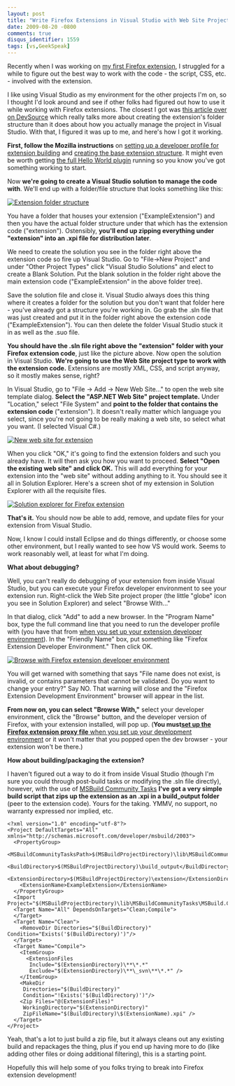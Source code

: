 ```yaml
---
layout: post
title: "Write Firefox Extensions in Visual Studio with Web Site Projects"
date: 2009-08-20 -0800
comments: true
disqus_identifier: 1559
tags: [vs,GeekSpeak]
---
```

Recently when I was working on [my first Firefox
extension](http://code.google.com/p/firefox-ntlmauth/), I struggled for
a while to figure out the best way to work with the code - the script,
CSS, etc. - involved with the extension.

I like using Visual Studio as my environment for the other projects I'm
on, so I thought I'd look around and see if other folks had figured out
how to use it while working with Firefox extensions. The closest I got
was [this article over on
DevSource](http://www.devsource.com/c/a/Using-VS/Creating-Your-Own-Firefox-Addin-with-Visual-Studio/)
which really talks more about creating the extension's folder structure
than it does about how you actually manage the project in Visual Studio.
With that, I figured it was up to me, and here's how I got it working.

**First, follow the Mozilla instructions** on [setting up a developer
profile for extension
building](https://developer.mozilla.org/en/Setting_up_extension_development_environment)
and [creating the base extension
structure](https://developer.mozilla.org/en/Building_an_Extension). It
might even be worth getting [the full Hello World
plugin](https://developer.mozilla.org/en/Building_an_Extension) running
so you know you've got something working to start.

Now **we're going to create a Visual Studio solution to manage the code
with**. We'll end up with a folder/file structure that looks something
like this:

[![Extension folder structure](http://lh5.ggpht.com/_P1NCAbHEm2Q/So2kQdM-IKI/AAAAAAAABLk/uONZ9VMkAhA/s288/Extension%20Folder%20Structure.png)](http://picasaweb.google.com/lh/photo/6abCFiE__uY4dXlSmwbRrw?feat=embedwebsite)

You have a folder that houses your extension ("ExampleExtension") and
then you have the actual folder structure under that which has the
extension code ("extension"). Ostensibly, **you'll end up zipping
everything under "extension" into an .xpi file for distribution later**.

We need to create the solution you see in the folder right above the
extension code so fire up Visual Studio. Go to "File-\>New Project" and
under "Other Project Types" click "Visual Studio Solutions" and elect to
create a Blank Solution. Put the blank solution in the folder right
above the main extension code ("ExampleExtension" in the above folder
tree).

Save the solution file and close it. Visual Studio always does this
thing where it creates a folder for the solution but you don't want that
folder here - you've already got a structure you're working in. Go grab
the .sln file that was just created and put it in the folder right above
the extension code ("ExampleExtension"). You can then delete the folder
Visual Studio stuck it in as well as the .suo file.

**You should have the .sln file right above the "extension" folder with
your Firefox extension code**, just like the picture above. Now open the
solution in Visual Studio. **We're going to use the Web Site project
type to work with the extension code.** Extensions are mostly XML, CSS,
and script anyway, so it mostly makes sense, right?

In Visual Studio, go to "File -\> Add -\> New Web Site..." to open the
web site template dialog. **Select the "ASP.NET Web Site" project
template.** Under "Location," select "File System" and **point to the
folder that contains the extension code** ("extension"). It doesn't
really matter which language you select, since you're not going to be
really making a web site, so select what you want. (I selected Visual
C#.)

[![New web site for extension](http://lh6.ggpht.com/_P1NCAbHEm2Q/So2mkh7qpbI/AAAAAAAABLs/iFTkpi1RIso/s288/New%20Web%20Site%20for%20Extension.png)](http://picasaweb.google.com/lh/photo/p8X36XBjOe2vGQVK4RloLQ?feat=embedwebsite)

When you click "OK," it's going to find the extension folders and such
you already have. It will then ask you how you want to proceed. **Select
"Open the existing web site" and click OK.** This will add everything
for your extension into the "web site" without adding anything to it.
You should see it all in Solution Explorer. Here's a screen shot of my
extension in Solution Explorer with all the requisite files.

[![Solution explorer for Firefox extension](http://lh3.ggpht.com/_P1NCAbHEm2Q/So2osEcJDLI/AAAAAAAABL4/7x6eir71GXE/s800/Solution%20Explorer%20for%20Firefox%20Extension.png)](http://picasaweb.google.com/lh/photo/KMTV-RPD3cFJ3IN8hlUOLA?feat=embedwebsite)

**That's it.** You should now be able to add, remove, and update files
for your extension from Visual Studio.

Now, I know I could install Eclipse and do things differently, or choose
some other environment, but I really wanted to see how VS would work.
Seems to work reasonably well, at least for what I'm doing.

**What about debugging?**

Well, you can't really do debugging of your extension from inside Visual
Studio, but you can execute your Firefox developer environment to see
your extension run. Right-click the Web Site project proper (the little
"globe" icon you see in Solution Explorer) and select "Browse With..."

In that dialog, click "Add" to add a new browser. In the "Program Name"
box, type the full command line that you need to run the developer
profile with (you have that from [when you set up your extension
developer
environment](https://developer.mozilla.org/en/Setting_up_extension_development_environment)).
In the "Friendly Name" box, put something like "Firefox Extension
Developer Environment." Then click OK.

[![Browse with Firefox extension developer environment](http://lh3.ggpht.com/_P1NCAbHEm2Q/So2q8V8cCsI/AAAAAAAABMA/8sMj_h8u3Dg/s800/Browse%20With%20Firefox%20Extension%20Developer%20Environment.png)](http://picasaweb.google.com/lh/photo/Yc3mP4vhyppVtMJCkOTxHw?feat=embedwebsite)

You will get warned with something that says "File name does not exist,
is invalid, or contains parameters that cannot be validated. Do you want
to change your entry?" Say NO. That warning will close and the "Firefox
Extension Development Environment" browser will appear in the list.

**From now on, you can select "Browse With,"** select your developer
environment, click the "Browse" button, and the developer version of
Firefox, with your extension installed, will pop up. (**You must**[**set
up the Firefox extension proxy file** when you set up your development
environment](https://developer.mozilla.org/en/Setting_up_extension_development_environment)
or it won't matter that you popped open the dev browser - your extension
won't be there.)

**How about building/packaging the extension?**

I haven't figured out a way to do it from inside Visual Studio (though
I'm sure you could through post-build tasks or modifying the .sln file
directly), however, with the use of [MSBuild Community
Tasks](http://msbuildtasks.tigris.org/) **I've got a very simple build
script that zips up the extension as an .xpi in a build\_output folder**
(peer to the extension code). Yours for the taking. YMMV, no support, no
warranty expressed nor implied, etc.

    <?xml version="1.0" encoding="utf-8"?>
    <Project DefaultTargets="All" xmlns="http://schemas.microsoft.com/developer/msbuild/2003">
      <PropertyGroup>
        <MSBuildCommunityTasksPath>$(MSBuildProjectDirectory)\lib\MSBuildCommunityTasks</MSBuildCommunityTasksPath>
        <BuildDirectory>$(MSBuildProjectDirectory)\build_output</BuildDirectory>
        <ExtensionDirectory>$(MSBuildProjectDirectory)\extension</ExtensionDirectory>
        <ExtensionName>ExampleExtension</ExtensionName>
      </PropertyGroup>
      <Import Project="$(MSBuildProjectDirectory)\lib\MSBuildCommunityTasks\MSBuild.Community.Tasks.Targets"/>
      <Target Name="All" DependsOnTargets="Clean;Compile">
      </Target>
      <Target Name="Clean">
        <RemoveDir Directories="$(BuildDirectory)" Condition="Exists('$(BuildDirectory)')"/>
      </Target>
      <Target Name="Compile">
        <ItemGroup>
          <ExtensionFiles
           Include="$(ExtensionDirectory)\**\*.*"
           Exclude="$(ExtensionDirectory)\**\_svn\**\*.*" />
        </ItemGroup>
        <MakeDir
         Directories="$(BuildDirectory)"
         Condition="!Exists('$(BuildDirectory)')"/>
        <Zip Files="@(ExtensionFiles)"
         WorkingDirectory="$(ExtensionDirectory)"
         ZipFileName="$(BuildDirectory)\$(ExtensionName).xpi" />
      </Target>
    </Project>

Yeah, that's a lot to just build a zip file, but it always cleans out
any existing build and repackages the thing, plus if you end up having
more to do (like adding other files or doing additional filtering), this
is a starting point.

Hopefully this will help some of you folks trying to break into Firefox
extension development!
